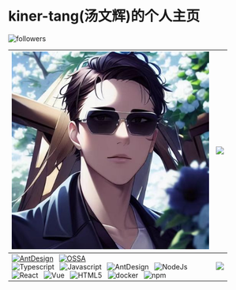 # kiner-tang(汤文辉)的个人主页

<!-- ![visitor](https://visitor-badge.glitch.me/badge?page_id=kiner-tang) -->
![followers](https://img.shields.io/github/followers/kiner-tang?style=social)

| <img src="./assets/images/avatar.jpg" width="400" /> | <a href="https://github.com/kiner-tang"><img width="400" src="https://github-readme-stats.vercel.app/api/top-langs/?username=kiner-tang&locale=cn&theme=prussian&card_width=400" /></a> |
| ------------------------------------------------------------ | ------------------------------------------------------------ |
| [![AntDesign](https://img.shields.io/badge/Member_Of_AntDesign-blue?logo=antdesign)](https://github.com/ant-design) &nbsp; [![OSSA](https://img.shields.io/badge/Member_Of_OSSA-orange)](https://github.com/NeteaseYanxuan/OSSA) <br /> ![Typescript](https://img.shields.io/badge/-Typescript-E34F26?style=flat-square&logo=Typescript&logoColor=white) &nbsp; ![Javascript](https://img.shields.io/badge/-Javascript-E34F26?style=flat-square&logo=Javascript&logoColor=white) &nbsp; ![AntDesign](https://img.shields.io/badge/-AntDesign-E34F26?style=flat-square&logo=ant-design&logoColor=white) &nbsp; ![NodeJs](https://img.shields.io/badge/-NodeJs-E34F26?style=flat-square&logo=Node.js&logoColor=white) <br/> ![React](https://img.shields.io/badge/-React-E34F26?style=flat-square&logo=react&logoColor=white) &nbsp; ![Vue](https://img.shields.io/badge/-Vue-E34F26?style=flat-square&logo=vue.js&logoColor=white) &nbsp; ![HTML5](https://img.shields.io/badge/-HTML5-E34F26?style=flat-square&logo=HTML5&logoColor=white) &nbsp; ![docker](https://img.shields.io/badge/-Docker-E34F26?style=flat-square&logo=docker&logoColor=white) &nbsp; ![npm](https://img.shields.io/badge/-NPM-E34F26?style=flat-square&logo=npm&logoColor=white) | <a href="https://github.com/kiner-tang"><img src="https://github-readme-stats.vercel.app/api?username=kiner-tang&theme=prussian&include_all_commits=true&show_icons=true&locale=cn" width="400" /></a> |

